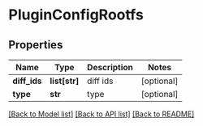 # PluginConfigRootfs

## Properties
Name | Type | Description | Notes
------------ | ------------- | ------------- | -------------
**diff_ids** | **list[str]** | diff ids | [optional] 
**type** | **str** | type | [optional] 

[[Back to Model list]](../README.md#documentation-for-models) [[Back to API list]](../README.md#documentation-for-api-endpoints) [[Back to README]](../README.md)

